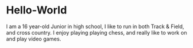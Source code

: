 # Hello-World

I am a 16 year-old Junior in high school, I like to run in both Track & Field, and cross country.
I enjoy playing playing chess, and really like to work on and play video games. 
